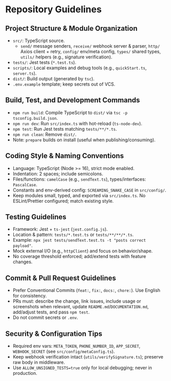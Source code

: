 # Repository Guidelines

## Project Structure & Module Organization
- `src/`: TypeScript source.
  - `send/` message senders, `receive/` webhook server & parser, `http/` Axios client + retry, `config/` env/meta config, `types/` shared types, `utils/` helpers (e.g., signature verification).
- `tests/`: Jest tests (`*.test.ts`).
- `scripts/`: Local examples and debug tools (e.g., `quickStart.ts`, `server.ts`).
- `dist/`: Build output (generated by `tsc`).
- `.env.example` template; keep secrets out of VCS.

## Build, Test, and Development Commands
- `npm run build`: Compile TypeScript to `dist/` via `tsc -p tsconfig.build.json`.
- `npm run dev`: Run `src/index.ts` with hot-reload (`ts-node-dev`).
- `npm test`: Run Jest tests matching `tests/**/*.ts`.
- `npm run clean`: Remove `dist/`.
- Note: `prepare` builds on install (useful when publishing/consuming).

## Coding Style & Naming Conventions
- Language: TypeScript (Node >= 16), strict mode enabled.
- Indentation: 2 spaces; include semicolons.
- Files/functions: `camelCase` (e.g., `sendText.ts`), types/interfaces: `PascalCase`.
- Constants and env-derived config: `SCREAMING_SNAKE_CASE` in `src/config/`.
- Keep modules small, typed, and exported via `src/index.ts`. No ESLint/Prettier configured; match existing style.

## Testing Guidelines
- Framework: Jest + `ts-jest` (`jest.config.js`).
- Location & pattern: `tests/*.test.ts` or `tests/**/**/*.ts`.
- Example: `npx jest tests/sendText.test.ts -t "posts correct payload"`.
- Mock external I/O (e.g., `httpClient`) and focus on behavior/shape.
- No coverage threshold enforced; add/extend tests with feature changes.

## Commit & Pull Request Guidelines
- Prefer Conventional Commits (`feat:`, `fix:`, `docs:`, `chore:`). Use English for consistency.
- PRs must: describe the change, link issues, include usage or screenshots when relevant, update `README.md`/`DOCUMENTATION.md`, add/adjust tests, and pass `npm test`.
- Do not commit secrets or `.env`.

## Security & Configuration Tips
- Required env vars: `META_TOKEN`, `PHONE_NUMBER_ID`, `APP_SECRET`, `WEBHOOK_SECRET` (see `src/config/metaConfig.ts`).
- Keep webhook verification intact (`utils/verifySignature.ts`); preserve raw body in middleware.
- Use `ALLOW_UNSIGNED_TESTS=true` only for local debugging; never in production.
